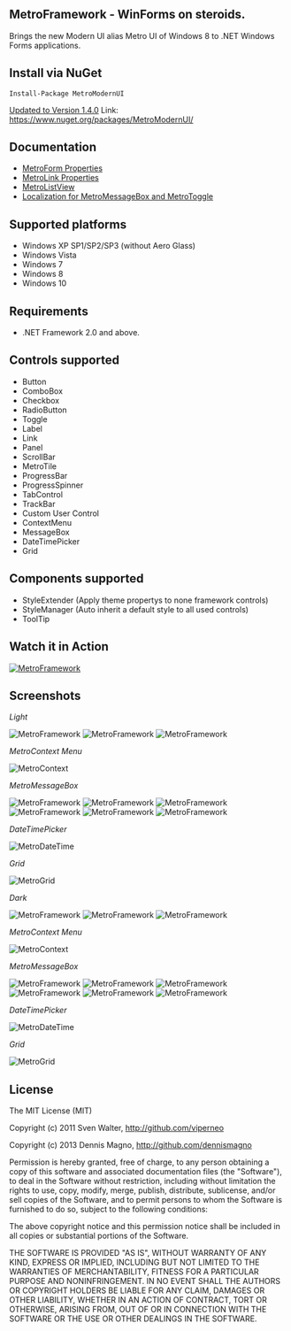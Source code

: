 MetroFramework - WinForms on steroids.
--------------------------------------

Brings the new Modern UI alias Metro UI of Windows 8 to .NET Windows Forms applications. 

Install via NuGet 
------------------
    Install-Package MetroModernUI

[Updated to Version 1.4.0](http://denricdenise.info/2016/07/metroframework-modern-ui-version-1-4-0/)
Link: https://www.nuget.org/packages/MetroModernUI/

Documentation
-------------------
* [MetroForm Properties](http://denricdenise.info/2015/07/metroframework-modern-ui-metroform-properties/)
* [MetroLink Properties](http://denricdenise.info/2015/08/metrolink-properties-metroframework-modern-ui/)
* [MetroListView](http://denricdenise.info/2016/01/metrolistview-is-coming-in-metroframework/)
* [Localization for MetroMessageBox and MetroToggle](http://denricdenise.info/2016/06/metromessagebox-localized-preview/)

Supported platforms
-------------------
* Windows XP SP1/SP2/SP3 (without Aero Glass)
* Windows Vista
* Windows 7
* Windows 8
* Windows 10

Requirements
------------
* .NET Framework 2.0 and above.

Controls supported
------------------
* Button
* ComboBox
* Checkbox
* RadioButton
* Toggle
* Label
* Link
* Panel
* ScrollBar
* MetroTile
* ProgressBar
* ProgressSpinner
* TabControl
* TrackBar
* Custom User Control
* ContextMenu
* MessageBox
* DateTimePicker
* Grid

Components supported
------------------
* StyleExtender (Apply theme propertys to none framework controls)
* StyleManager (Auto inherit a default style to all used controls)
* ToolTip

Watch it in Action
----------
[![MetroFramework](http://i.imgur.com/PigyRpU.jpg)](http://youtu.be/2aR0OPzn1p0)

Screenshots
----------
*Light*

![MetroFramework](http://i.imgur.com/ix1FRru.jpg)
![MetroFramework](http://i.imgur.com/YXDDMT6.jpg)
![MetroFramework](http://i.imgur.com/2lsnqT4.jpg)

*MetroContext Menu*

![MetroContext](http://i.imgur.com/6k0E7yA.jpg)

*MetroMessageBox*

![MetroFramework](http://i.imgur.com/hGQeCAU.jpg)
![MetroFramework](http://i.imgur.com/2o3w0sn.jpg)
![MetroFramework](http://i.imgur.com/x6rSYmI.jpg)
![MetroFramework](http://i.imgur.com/P7E3EPd.jpg)
![MetroFramework](http://i.imgur.com/xem9sCO.jpg)
![MetroFramework](http://i.imgur.com/frhc99m.jpg)

*DateTimePicker*

![MetroDateTime](http://i.imgur.com/IPTQPBS.jpg)

*Grid*

![MetroGrid](http://i.imgur.com/MxP97bj.jpg)

*Dark*

![MetroFramework](http://i.imgur.com/Ho6WQpX.jpg)
![MetroFramework](http://i.imgur.com/f0S0I0z.jpg)
![MetroFramework](http://i.imgur.com/tYwfeq8.jpg)

*MetroContext Menu*

![MetroContext](http://i.imgur.com/dqOXrwR.jpg)

*MetroMessageBox*

![MetroFramework](http://i.imgur.com/lSyVdPg.jpg)
![MetroFramework](http://i.imgur.com/rsNpkHP.jpg)
![MetroFramework](http://i.imgur.com/9fMa7VI.jpg)
![MetroFramework](http://i.imgur.com/qSzeXsw.jpg)
![MetroFramework](http://i.imgur.com/YksXEjN.jpg)
![MetroFramework](http://i.imgur.com/6gASnLa.jpg)

*DateTimePicker*

![MetroDateTime](http://i.imgur.com/Y5eNKqj.jpg)

*Grid*

![MetroGrid](http://i.imgur.com/9LrswVO.jpg)

License
-------

The MIT License (MIT)

Copyright (c) 2011 Sven Walter, http://github.com/viperneo

Copyright (c) 2013 Dennis Magno, http://github.com/dennismagno

Permission is hereby granted, free of charge, to any person obtaining a copy of 
this software and associated documentation files (the "Software"), to deal in the 
Software without restriction, including without limitation the rights to use, copy, 
modify, merge, publish, distribute, sublicense, and/or sell copies of the Software, 
and to permit persons to whom the Software is furnished to do so, subject to the 
following conditions:

The above copyright notice and this permission notice shall be included in 
all copies or substantial portions of the Software.

THE SOFTWARE IS PROVIDED "AS IS", WITHOUT WARRANTY OF ANY KIND, EXPRESS OR IMPLIED, 
INCLUDING BUT NOT LIMITED TO THE WARRANTIES OF MERCHANTABILITY, FITNESS FOR A 
PARTICULAR PURPOSE AND NONINFRINGEMENT. IN NO EVENT SHALL THE AUTHORS OR COPYRIGHT 
HOLDERS BE LIABLE FOR ANY CLAIM, DAMAGES OR OTHER LIABILITY, WHETHER IN AN ACTION OF 
CONTRACT, TORT OR OTHERWISE, ARISING FROM, OUT OF OR IN CONNECTION WITH THE SOFTWARE 
OR THE USE OR OTHER DEALINGS IN THE SOFTWARE.
